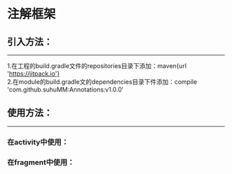 # 注解框架
## 引入方法：
--------
1.在工程的build.gradle文件的repositories目录下添加：maven{url 'https://jitpack.io'}<br/>
2.在module的build.gradle文的dependencies目录下件添加：compile 'com.github.suhuMM:Annotations:v1.0.0'

## 使用方法：
-------
### 在activity中使用：<br/>
### 在fragment中使用：<br/>
